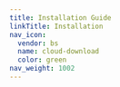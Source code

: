 ```yaml
---
title: Installation Guide
linkTitle: Installation
nav_icon:
  vendor: bs
  name: cloud-download
  color: green
nav_weight: 1002
---
```

